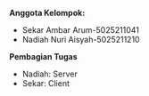 **Anggota Kelompok:**
- Sekar Ambar Arum-5025211041
- Nadiah Nuri Aisyah-5025211210

**Pembagian Tugas**
- Nadiah: Server
- Sekar: Client
